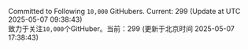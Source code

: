 Committed to Following `10,000` GitHubers. Current: <!-- FOLLOWING_COUNT -->299<!-- FOLLOWING_COUNT --> (Update at UTC <!-- LAST_UPDATED -->2025-05-07 09:38:43<!-- LAST_UPDATED -->)<br>
致力于关注`10,000`个GitHuber。当前：<!-- FOLLOWING_COUNT -->299<!-- FOLLOWING_COUNT --> (更新于北京时间 <!-- LAST_UPDATED_CST -->2025-05-07 17:38:43<!-- LAST_UPDATED_CST -->)
